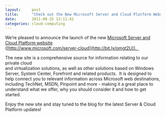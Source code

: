 ```yaml
---
layout:     post
title:      "Check out the New Microsoft Server and Cloud Platform Website!"
date:       2011-08-25 13:11:42
categories: cloud-computing
---
```

We’re pleased to announce the launch of the new [Microsoft Server and Cloud Platform website](http://bit.ly/omgt2U)   
([http://www.microsoft.com/server-cloud](http://bit.ly/omgt2U)).  

The new site is a comprehensive source for information relating to our private cloud  
and virtualization solutions, as well as other solutions based on Windows  
Server, System Center, Forefront and related products.  It is designed to  
help connect you to relevant information across Microsoft web destinations,  
including TechNet, MSDN, Pinpoint and more - making it a great place to  
understand what we offer, why you should consider it and how to get started.  
  
Enjoy the new site and stay tuned to the blog for the latest Server & Cloud  
Platform updates!
